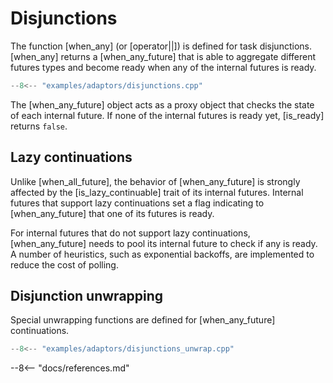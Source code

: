 # Disjunctions

The function [when_any] (or [operator||]) is defined for task disjunctions. [when_any] returns a [when_any_future] that is able to aggregate different futures types and become ready when any of the internal futures is ready. 

```cpp
--8<-- "examples/adaptors/disjunctions.cpp"
```

The [when_any_future] object acts as a proxy object that checks the state of each internal future. If none of the internal futures is ready yet, [is_ready] returns `false`.

## Lazy continuations

Unlike [when_all_future], the behavior of [when_any_future] is strongly affected by the [is_lazy_continuable] trait of its internal futures. Internal futures that support lazy continuations set a flag indicating to [when_any_future] that one of its futures is ready. 

For internal futures that do not support lazy continuations, [when_any_future] needs to pool its internal future to check if any is ready. A number of heuristics, such as exponential backoffs, are implemented to reduce the cost of polling.

## Disjunction unwrapping

Special unwrapping functions are defined for [when_any_future] continuations.

```cpp
--8<-- "examples/adaptors/disjunctions_unwrap.cpp"
```

--8<-- "docs/references.md"